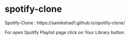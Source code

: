 # spotify-clone

<p> Spotify-Clone : https://samikshad1.github.io/spotify-clone/</p>
<p>
  For open Spotify Playlist page click on Your Library button
</p>
